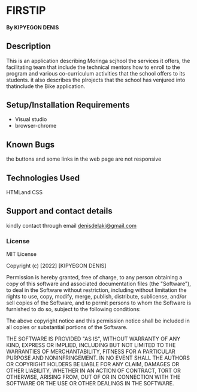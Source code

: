 # FIRSTIP
#### By **KIPYEGON DENIS**
## Description
This is an application describing Moringa scjhool the services it offers, the facilitating team that include the technical mentors how to enroll to the program and various co-curriculum activities that the school offers to its students. it also describes the plrojects that the school has venjured into thatinclude the Bike application.  
## Setup/Installation Requirements
* Visual studio
* browser-chrome 

## Known Bugs
the buttons and some links in the web page are not responsive
## Technologies Used
HTMLand CSS
## Support and contact details
kindly contact through email denisdelaki@gmail.com
### License
MIT License

Copyright (c) [2022] [KIPYEGON DENIS]

Permission is hereby granted, free of charge, to any person obtaining a copy
of this software and associated documentation files (the "Software"), to deal
in the Software without restriction, including without limitation the rights
to use, copy, modify, merge, publish, distribute, sublicense, and/or sell
copies of the Software, and to permit persons to whom the Software is
furnished to do so, subject to the following conditions:

The above copyright notice and this permission notice shall be included in all
copies or substantial portions of the Software.

THE SOFTWARE IS PROVIDED "AS IS", WITHOUT WARRANTY OF ANY KIND, EXPRESS OR
IMPLIED, INCLUDING BUT NOT LIMITED TO THE WARRANTIES OF MERCHANTABILITY,
FITNESS FOR A PARTICULAR PURPOSE AND NONINFRINGEMENT. IN NO EVENT SHALL THE
AUTHORS OR COPYRIGHT HOLDERS BE LIABLE FOR ANY CLAIM, DAMAGES OR OTHER
LIABILITY, WHETHER IN AN ACTION OF CONTRACT, TORT OR OTHERWISE, ARISING FROM,
OUT OF OR IN CONNECTION WITH THE SOFTWARE OR THE USE OR OTHER DEALINGS IN THE
SOFTWARE.